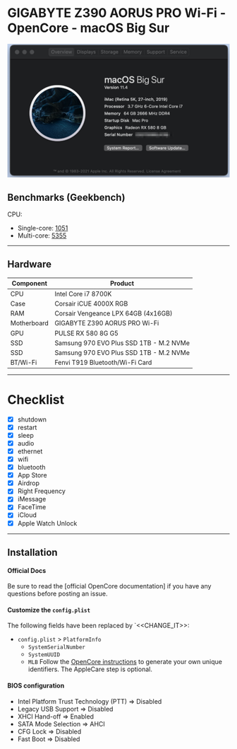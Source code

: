 # GIGABYTE Z390 AORUS PRO Wi-Fi  - OpenCore - macOS Big Sur

!["About this Mac" screenshot](images/about.png)


## Benchmarks (Geekbench)

CPU:

- Single-core: [1051](https://browser.geekbench.com/v5/cpu/8530772)
- Multi-core: [5355](https://browser.geekbench.com/v5/cpu/8530772)

---
## **Hardware**

| Component     | Product                           |
| ---------     | --------------------------------- |
| CPU           | Intel Core i7 8700K               |
| Case           | Corsair iCUE 4000X RGB           |
| RAM           | Corsair Vengeance LPX 64GB (4x16GB)|
| Motherboard   | GIGABYTE Z390 AORUS PRO Wi-Fi     |
| GPU           | PULSE RX 580 8G G5
| SSD           | Samsung 970 EVO Plus SSD 1TB - M.2 NVMe      |
| SSD           | Samsung 970 EVO Plus SSD 1TB - M.2 NVMe      |
| BT/Wi-Fi      | Fenvi T919 Bluetooth/Wi-Fi Card   |

---
# Checklist
* [x] shutdown
* [x] restart
* [x] sleep
* [x] audio
* [x] ethernet
* [x] wifi
* [x] bluetooth
* [x] App Store
* [x] Airdrop
* [x] Right Frequency
* [x] iMessage
* [x] FaceTime
* [x] iCloud
* [x] Apple Watch Unlock

---
## **Installation**

#### **Official Docs**

Be sure to read the [official OpenCore documentation] if you have any questions before posting an issue.

#### **Customize the `config.plist`**

The following fields have been replaced by `<<CHANGE_IT>>:

- `config.plist` > `PlatformInfo`
  - `SystemSerialNumber`
  - `SystemUUID`
  - `MLB`
    Follow the [OpenCore instructions](https://dortania.github.io/OpenCore-Post-Install/universal/iservices.html#generate-a-new-serial) to generate your own unique identifiers. The AppleCare step is optional.

#### **BIOS configuration**

- Intel Platform Trust Technology (PTT) => Disabled
- Legacy USB Support => Disabled 
- XHCI Hand-off => Enabled
- SATA Mode Selection => AHCI
- CFG Lock => Disabled
- Fast Boot => Disabled



